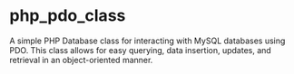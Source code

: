 # php_pdo_class
A simple PHP Database class for interacting with MySQL databases using PDO. This class allows for easy querying, data insertion, updates, and retrieval in an object-oriented manner.
